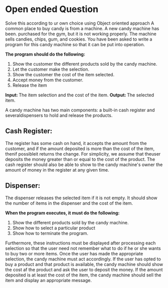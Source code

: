 # Open ended Question

Solve this according to ur own choice using Object oriented approach A common place to buy candy is from a machine. A new candy machine has been. purchased for the gym, but it is not working properly. The machine sells candies, chips, gum, and cookies. You have been asked to write a program for this candy machine so that it can be put into operation. 

<b>The program should do the following:</b>
1. Show the customer the different products sold by the candy machine. 
2. Let the customer make the selection. 
3. Show the customer the cost of the item selected. 
4. Accept money from the customer. 
5. Release the item 

<b> Input: </b> The item selection and the cost of the item.
<b> Output: </b> The selected item.

A candy machine has two main components: a built-in cash register and severaldispensers to hold and release the products. 
## Cash Register: 
The register has some cash on hand, it accepts the amount from the customer, and if the amount deposited is more than the cost of the item, thenif possibleit returns the change. For simplicity, we assume that theuser deposits the money greater than or equal to the cost of the product. The cash register should also be able to show to the candy machine's owner the amount of money in the register at any given time.
## Dispenser: 
The dispenser releases the selected item if it is not empty. It should show the number of items in the dispenser and the cost of the item. 

<b>When the program executes, it must do the following:</b>
1. Show the different products sold by the candy machine. 
2. Show how to select a particular product 
3. Show how to terminate the program. 

Furthermore, these instructions must be displayed after processing each selection so that the user need not remember what to do if he or she wants to buy two or more items. Once the user has made the appropriate selection, the candy machine must act accordingly. If the user has opted to buy a product and that product is available, the candy machine should show the cost af the product and ask the user to deposit the money. If the amount deposited is at least the cost of the item, the candy machine should sell the item and display an appropriate message.

